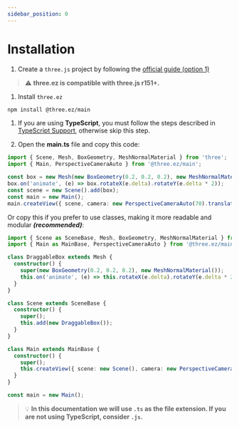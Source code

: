 ```yaml
---
sidebar_position: 0
---
```


# Installation

1. Create a `three.js` project by following the [official guide (option 1)](https://threejs.org/docs/#manual/en/introduction/Installation)
> ⚠️ **three.ez is compatible with three.js r151+.**

1. Install `three.ez`
  ```bash
  npm install @three.ez/main
  ```

1. If you are using **TypeScript**, you must follow the steps described in [TypeScript Support](https://agargaro.github.io/three.ez/docs/tutorial/getting-started/typescript-support), otherwise skip this step.

1. Open the **main.ts** file and copy this code:
  ```typescript
  import { Scene, Mesh, BoxGeometry, MeshNormalMaterial } from 'three';
  import { Main, PerspectiveCameraAuto } from '@three.ez/main';

  const box = new Mesh(new BoxGeometry(0.2, 0.2, 0.2), new MeshNormalMaterial());
  box.on('animate', (e) => box.rotateX(e.delta).rotateY(e.delta * 2));
  const scene = new Scene().add(box);
  const main = new Main();
  main.createView({ scene, camera: new PerspectiveCameraAuto(70).translateZ(1) });
  ```

  Or copy this if you prefer to use classes, making it more readable and modular ***(recommended)***:

  ```typescript
  import { Scene as SceneBase, Mesh, BoxGeometry, MeshNormalMaterial } from 'three';
  import { Main as MainBase, PerspectiveCameraAuto } from '@three.ez/main';

  class DraggableBox extends Mesh {
    constructor() {
      super(new BoxGeometry(0.2, 0.2, 0.2), new MeshNormalMaterial());
      this.on('animate', (e) => this.rotateX(e.delta).rotateY(e.delta * 2));
    }
  }

  class Scene extends SceneBase {
    constructor() {
      super();
      this.add(new DraggableBox());
    }
  }

  class Main extends MainBase {
    constructor() {
      super();
      this.createView({ scene: new Scene(), camera: new PerspectiveCameraAuto(70).translateZ(1) });
    }
  }

  const main = new Main();
  ```

  > 💡 **In this documentation we will use `.ts` as the file extension. If you are not using TypeScript, consider `.js`.**
